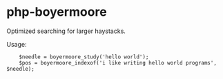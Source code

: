 php-boyermoore
==============

Optimized searching for larger haystacks.

Usage:
```
    $needle = boyermoore_study('hello world');
    $pos = boyermoore_indexof('i like writing hello world programs', $needle);
```

